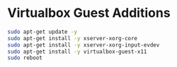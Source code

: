 # Virtualbox Guest Additions

```BASH
sudo apt-get update -y
sudo apt-get install -y xserver-xorg-core
sudo apt-get install -y xserver-xorg-input-evdev
sudo apt-get install -y virtualbox-guest-x11
sudo reboot
```